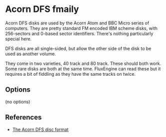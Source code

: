 <!-- This file is automatically generated. Do not edit. -->
# Acorn DFS fmaily

Acorn DFS disks are used by the Acorn Atom and BBC Micro series of computers.
They are pretty standard FM encoded IBM scheme disks, with 256-sectors and
0-based sector identifiers. There's nothing particularly special here.

DFS disks are all single-sided, but allow the other side of the disk to be
used as another volume.

They come in two varieties, 40 track and 80 track. These should both work.
Some rare disks are both at the same time. FluxEngine can read these but it
requires a bit of fiddling as they have the same tracks on twice.

## Options

(no options)

References
----------

  - [The Acorn DFS disc format](https://beebwiki.mdfs.net/Acorn_DFS_disc_format)

